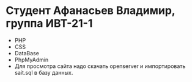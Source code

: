 # Студент Афанасьев Владимир, группа ИВТ-21-1
- PHP
- CSS
- DataBase
- PhpMyAdmin
- Для просмотра сайта надо скачать openserver и импортировать sait.sql в базу данных.
